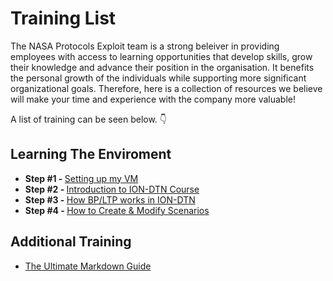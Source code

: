 # Training List

The NASA Protocols Exploit team is a strong beleiver in providing employees with access to learning opportunities that develop skills, grow their knowledge and advance their position in the organisation. It benefits the personal growth of the individuals while supporting more significant organizational goals. Therefore, here is a collection of resources we believe will make your time and experience with the company more valuable!  

A list of training can be seen below. :point_down:

## Learning The Enviroment
  - <b>Step #1  - </b>  [Setting up my VM](setting-up-my-vm.md)
  - <b>Step #2  - </b>  [Introduction to ION-DTN Course](ion-dtn-course.md)
  - <b>Step #3  - </b>  [How BP/LTP works in ION-DTN](how-bp-and-ltp-work.md)  
  - <b>Step #4  - </b>  [How to Create & Modify Scenarios](how-to-create-and-modify-scenarios.md) 
  
## Additional Training
  - [The Ultimate Markdown Guide](markdown-guide.md)
